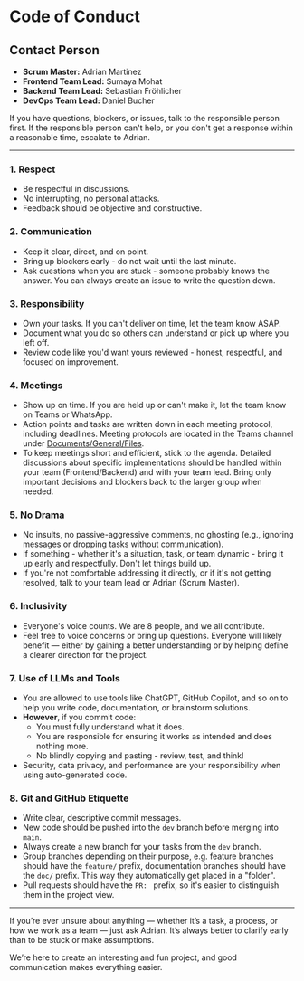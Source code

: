 # Code of Conduct

## Contact Person

- **Scrum Master:** Adrian Martinez
- **Frontend Team Lead:** Sumaya Mohat
- **Backend Team Lead:** Sebastian Fröhlicher
- **DevOps Team Lead:** Daniel Bucher

If you have questions, blockers, or issues, talk to the responsible person first. If the responsible person can't help, or you don't get a response within a reasonable time, escalate to Adrian.

---

### 1. Respect

- Be respectful in discussions.
- No interrupting, no personal attacks.
- Feedback should be objective and constructive.

### 2. Communication

- Keep it clear, direct, and on point.
- Bring up blockers early - do not wait until the last minute.
- Ask questions when you are stuck - someone probably knows the answer. You can always create an issue to write the question down.

### 3. Responsibility

- Own your tasks. If you can't deliver on time, let the team know ASAP.
- Document what you do so others can understand or pick up where you left off.
- Review code like you'd want yours reviewed - honest, respectful, and focused on improvement.

### 4. Meetings

- Show up on time. If you are held up or can't make it, let the team know on Teams or WhatsApp.
- Action points and tasks are written down in each meeting protocol, including deadlines. Meeting protocols are located in the Teams channel under [Documents/General/Files](https://zhaw.sharepoint.com/:f:/r/sites/PM4-StudyConnect/Freigegebene%20Dokumente/General/Files?csf=1&web=1&e=CHFwAE).
- To keep meetings short and efficient, stick to the agenda. Detailed discussions about specific implementations should be handled within your team (Frontend/Backend) and with your team lead. Bring only important decisions and blockers back to the larger group when needed.

### 5. No Drama

- No insults, no passive-aggressive comments, no ghosting (e.g., ignoring messages or dropping tasks without communication).
- If something - whether it's a situation, task, or team dynamic - bring it up early and respectfully. Don't let things build up.
- If you're not comfortable addressing it directly, or if it's not getting resolved, talk to your team lead or Adrian (Scrum Master).

### 6. Inclusivity

- Everyone's voice counts. We are 8 people, and we all contribute.
- Feel free to voice concerns or bring up questions. Everyone will likely benefit — either by gaining a better understanding or by helping define a clearer direction for the project.

### 7. Use of LLMs and Tools

- You are allowed to use tools like ChatGPT, GitHub Copilot, and so on to help you write code, documentation, or brainstorm solutions.
- **However**, if you commit code:
  * You must fully understand what it does.
  * You are responsible for ensuring it works as intended and does nothing more.
  * No blindly copying and pasting - review, test, and think!
- Security, data privacy, and performance are your responsibility when using auto-generated code.

### 8. Git and GitHub Etiquette

- Write clear, descriptive commit messages.
- New code should be pushed into the `dev` branch before merging into `main`.
- Always create a new branch for your tasks from the `dev` branch.
- Group branches depending on their purpose, e.g. feature branches should have the `feature/` prefix, documentation branches should have the `doc/` prefix. This way they automatically get placed in a "folder".
- Pull requests should have the `PR: ` prefix, so it's easier to distinguish them in the project view.

---


If you’re ever unsure about anything — whether it’s a task, a process, or how we work as a team — just ask Adrian. It’s always better to clarify early than to be stuck or make assumptions.

We’re here to create an interesting and fun project, and good communication makes everything easier.